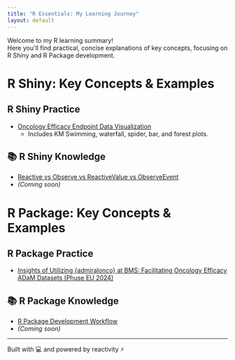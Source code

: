```yaml
---
title: "R Essentials: My Learning Journey"
layout: default
---
```


Welcome to my R learning summary!  
Here you'll find practical, concise explanations of key concepts, focusing on R Shiny and R Package development.

# R Shiny: Key Concepts & Examples

## R Shiny Practice

- [Oncology Efficacy Endpoint Data Visualization](https://yatte-pharmr.shinyapps.io/phamarploting/)
  - Includes KM Swimming, waterfall, spider, bar, and forest plots.

## 📚 R Shiny Knowledge

- [Reactive vs Observe vs ReactiveValue vs ObserveEvent](./Rshiny/Reactive-vs-Observe-vs-ReactiveValues-vs-ObserveEvent/)  
- *(Coming soon)*

# R Package: Key Concepts & Examples

## R Package Practice

- [Insights of Utilizing {admiralonco} at BMS: Facilitating Oncology Efficacy ADaM Datasets (Phuse EU 2024)](chrome-extension://blegnhaaimfcklgddeegngmanbnfopog/https://phuse.s3.eu-central-1.amazonaws.com/Archive/2024/Connect/EU/Strasbourg/PAP_SM05.pdf)

## 📚 R Package Knowledge

- [R Package Development Workflow](./Rpackage/Development_Workflow_Rpackage/)  
- *(Coming soon)*

---

Built with 💻 and powered by reactivity ⚡
